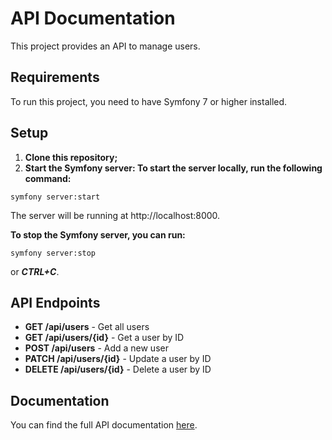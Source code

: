 # API Documentation

This project provides an API to manage users.

## Requirements
To run this project, you need to have Symfony 7 or higher installed.

## Setup

1. **Clone this repository;**
2. **Start the Symfony server: To start the server locally, run the following command:**
```
symfony server:start
```
The server will be running at http://localhost:8000.

**To stop the Symfony server, you can run:**
```
symfony server:stop
```
or **_CTRL+C_**.
## API Endpoints
- **GET /api/users** - Get all users
- **GET /api/users/{id}** - Get a user by ID
- **POST /api/users** - Add a new user
- **PATCH /api/users/{id}** - Update a user by ID
- **DELETE /api/users/{id}** - Delete a user by ID

## Documentation
You can find the full API documentation [here](https://documenter.getpostman.com/view/27467247/2sAYX2LiVJ#8da61d4a-ed39-4760-a6b0-d56a97c67bb1).